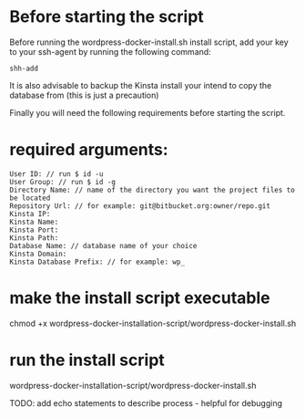 
# Before starting the script
Before running the wordpress-docker-install.sh install script, add your key to your ssh-agent by running the following command:

    shh-add

It is also advisable to backup the Kinsta install your intend to copy the database from (this is just a precaution)

Finally you will need the following requirements before starting the script. 

# required arguments:

    User ID: // run $ id -u
    User Group: // run $ id -g
    Directory Name: // name of the directory you want the project files to be located
    Repository Url: // for example: git@bitbucket.org:owner/repo.git
    Kinsta IP: 
    Kinsta Name: 
    Kinsta Port: 
    Kinsta Path: 
    Database Name: // database name of your choice
    Kinsta Domain: 
    Kinsta Database Prefix: // for example: wp_


# make the install script executable
chmod +x wordpress-docker-installation-script/wordpress-docker-install.sh

# run the install script
wordpress-docker-installation-script/wordpress-docker-install.sh


TODO: add echo statements to describe process - helpful for debugging
